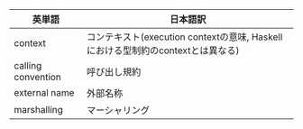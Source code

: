 |英単語|日本語訳|
|--|--|
|context|コンテキスト(execution contextの意味, Haskellにおける型制約のcontextとは異なる)|
|calling convention|呼び出し規約|
|external name|外部名称|
|marshalling|マーシャリング|
